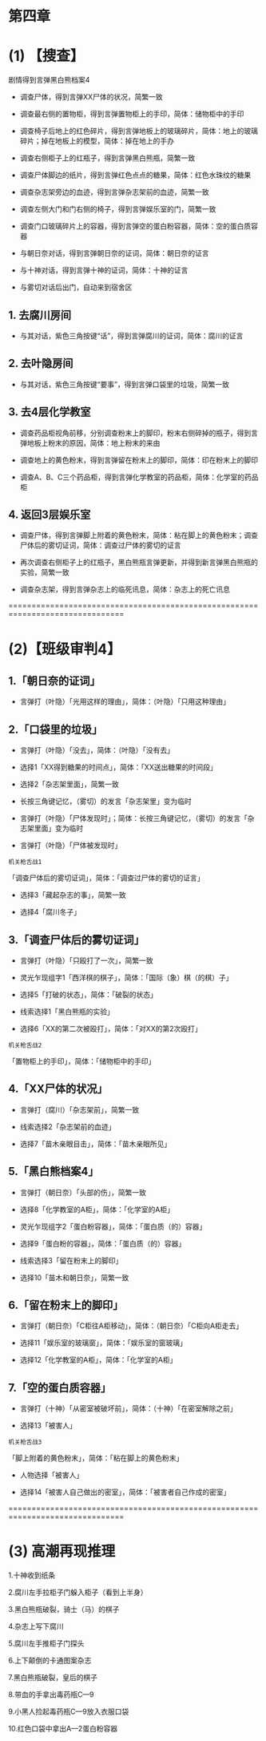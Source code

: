 # 第四章
# (1) 【搜查】

剧情得到言弹黑白熊档案4

* 调查尸体，得到言弹XX尸体的状况，简繁一致

* 调查最右侧的置物柜，得到言弹置物柜上的手印，简体：储物柜中的手印

* 调查椅子后地上的红色碎片，得到言弹地板上的玻璃碎片，简体：地上的玻璃碎片；掉在地板上的模型，简体：掉在地上的手办

* 调查右侧柜子上的红瓶子，得到言弹黑白熊瓶，简繁一致

* 调查尸体脚边的纸片，得到言弹红色点点的糖果，简体：红色水珠纹的糖果

* 调查杂志架旁边的血迹，得到言弹杂志架前的血迹，简繁一致

* 调查左侧大门和门右侧的椅子，得到言弹娱乐室的门，简繁一致

* 调查门口玻璃碎片上的容器，得到言弹空的蛋白粉容器，简体：空的蛋白质容器

* 与朝日奈对话，得到言弹朝日奈的证词，简体：朝日奈的证言

* 与十神对话，得到言弹十神的证词，简体：十神的证言

* 与雾切对话后出门，自动来到宿舍区

## 1. 去腐川房间
* 与其对话，紫色三角按键“话”，得到言弹腐川的证词，简体：腐川的证言

## 2. 去叶隐房间
* 与其对话，紫色三角按键“要事”，得到言弹口袋里的垃圾，简繁一致

## 3. 去4层化学教室
* 调查药品柜视角前移，分别调查粉末上的脚印，粉末右侧碎掉的瓶子，得到言弹地板上粉末的原因，简体：地上粉末的来由

* 调查地上的黄色粉末，得到言弹留在粉末上的脚印，简体：印在粉末上的脚印

* 调查A、B、C三个药品柜，得到言弹化学教室的药品柜，简体：化学室的药品柜

## 4. 返回3层娱乐室
* 调查尸体，得到言弹脚上附着的黄色粉末，简体：粘在脚上的黄色粉末；调查尸体后的雾切证词，简体：调查过尸体的雾切的证言

* 再次调查右侧柜子上的红瓶子，黑白熊瓶言弹更新，并得到新言弹黑白熊瓶的实验，简繁一致

* 调查杂志架，得到言弹杂志上的临死讯息，简体：杂志上的死亡讯息

 


===============================================================================
# (2)【班级审判4】



## 1.「朝日奈的证词」
* 言弹打（叶隐）「光用这样的理由」，简体：（叶隐）「只用这种理由」


## 2.「口袋里的垃圾」
* 言弹打（叶隐）「没去」，简体：（叶隐）「没有去」

* 选择1「XX得到糖果的时间点」，简体：「XX送出糖果的时间段」

* 选择2「杂志架里面」，简繁一致

* 长按三角键记忆，（雾切）的发言「杂志架里」变为临时

* 言弹打（叶隐）「尸体发现时」；简体：长按三角键记忆，（雾切）的发言「杂志架里面」变为临时

* 言弹打（叶隐）「尸体被发现时」

 
`机关枪舌战1`

「调查尸体后的雾切证词」，简体：「调查过尸体的雾切的证言」

* 选择3「藏起杂志的事」，简繁一致

* 选择4「腐川冬子」

 

## 3.「调查尸体后的雾切证词」
* 言弹打（叶隐）「只殴打了一次」，简繁一致

* 灵光乍现组字1「西洋棋的棋子」，简体：「国际（象）棋（的棋）子」

* 选择5「打破的状态」，简体：「破裂的状态」

* 线索选择1「黑白熊瓶的实验」

* 选择6「XX的第二次被殴打」，简体：「对XX的第2次殴打」

`机关枪舌战2`

「置物柜上的手印」，简体：「储物柜中的手印」

 

## 4.「XX尸体的状况」
* 言弹打（腐川）「杂志架前」，简繁一致

* 线索选择2「杂志架前的血迹」

* 选择7「苗木亲眼目击」，简体：「苗木亲眼所见」


## 5.「黑白熊档案4」
* 言弹打（朝日奈）「头部的伤」，简繁一致

* 选择8「化学教室的A柜」，简体：「化学室的A柜」

* 灵光乍现组字2「蛋白粉容器」，简体：「蛋白质（的）容器」

* 选择9「蛋白粉的容器」，简体：「蛋白质（的）容器」

* 线索选择3「留在粉末上的脚印」

* 选择10「苗木和朝日奈」，简繁一致

 
## 6.「留在粉末上的脚印」
* 言弹打（朝日奈）「C柜往A柜移动」，简体：（朝日奈）「C柜向A柜走去」

* 选择11「娱乐室的玻璃窗」，简体：「娱乐室的窗玻璃」

* 选择12「化学教室的A柜」，简体：「化学室的A柜」


## 7.「空的蛋白质容器」
* 言弹打（十神）「从密室被破坏前」，简体：（十神）「在密室解除之前」

* 选择13「被害人」

`机关枪舌战3`

「脚上附着的黄色粉末」，简体：「粘在脚上的黄色粉末」

* 人物选择「被害人」

* 选择14「被害人自己做出的密室」，简体：「被害者自己作成的密室」

 
===============================================================================
# (3) 高潮再现推理

1.十神收到纸条

2.腐川左手拉柜子门躲入柜子（看到上半身）

3.黑白熊瓶破裂，骑士（马）的棋子

4.杂志上写下腐川

5.腐川左手推柜子门探头

6.上下颠倒的卡通图案杂志

7.黑白熊瓶破裂，皇后的棋子

8.带血的手拿出毒药瓶C—9

9.小黑人捡起毒药瓶C—9放入衣服口袋

10.红色口袋中拿出A—2蛋白粉容器

